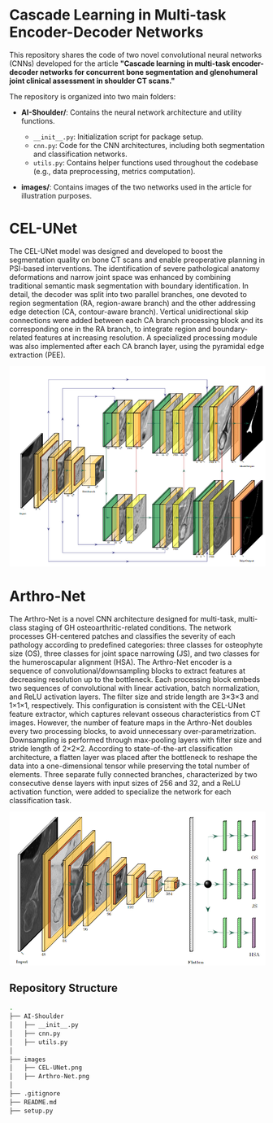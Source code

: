 # Cascade Learning in Multi-task Encoder-Decoder Networks

This repository shares the code of two novel convolutional neural networks (CNNs) developed for the article **"Cascade learning in multi-task encoder-decoder networks for concurrent bone segmentation and glenohumeral joint clinical assessment in shoulder CT scans."**

The repository is organized into two main folders:

- **AI-Shoulder/**: Contains the neural network architecture and utility functions.
  - `__init__.py`: Initialization script for package setup.
  - `cnn.py`: Code for the CNN architectures, including both segmentation and classification networks.
  - `utils.py`: Contains helper functions used throughout the codebase (e.g., data preprocessing, metrics computation).
  
- **images/**: Contains images of the two networks used in the article for illustration purposes.

# CEL-UNet

The CEL-UNet model was designed and developed to boost the segmentation quality on bone CT scans and enable preoperative planning in PSI-based interventions. The identification of severe pathological anatomy deformations and narrow joint space was enhanced by combining traditional semantic mask segmentation with boundary identification. In detail, the decoder was split into two parallel branches, one devoted to region segmentation (RA, region-aware branch) and the other addressing edge detection (CA, contour-aware branch). Vertical unidirectional skip connections were added between each CA branch processing block and its corresponding one in the RA branch, to integrate region and boundary-related features at increasing resolution. A specialized processing module was also implemented after each CA branch layer, using the pyramidal edge extraction (PEE).

![CEL-UNet architecture](images/CEL-UNet.png)

# Arthro-Net

The Arthro-Net is a novel CNN architecture designed for multi-task, multi-class staging of GH osteoarthritic-related conditions. The network processes GH-centered patches and classifies the severity of each pathology according to predefined categories: three classes for osteophyte size (OS), three classes for joint space narrowing (JS), and two classes for the humeroscapular alignment (HSA). The Arthro-Net encoder is a sequence of convolutional/downsampling blocks to extract features at decreasing resolution up to the bottleneck. Each processing block embeds two sequences of convolutional with linear activation, batch normalization, and ReLU activation layers. The filter size and stride length are 3×3×3 and 1×1×1, respectively. This configuration is consistent with the CEL-UNet feature extractor, which captures relevant osseous characteristics from CT images. However, the number of feature maps in the Arthro-Net doubles every two processing blocks, to avoid unnecessary over-parametrization. Downsampling is performed through max-pooling layers with filter size and stride length of 2×2×2. According to state-of-the-art classification architecture, a flatten layer was placed after the bottleneck to reshape the data into a one-dimensional tensor while preserving the total number of elements. Three separate fully connected branches, characterized by two consecutive dense layers with input sizes of 256 and 32, and a ReLU activation function, were added to specialize the network for each classification task.

![Arthro-Net architecture](images/Arthro-Net.png)

## Repository Structure

```bash
.
├── AI-Shoulder
│   ├── __init__.py
│   ├── cnn.py
│   ├── utils.py
│
├── images
│   ├── CEL-UNet.png
│   ├── Arthro-Net.png
│
├── .gitignore
├── README.md
├── setup.py
    

